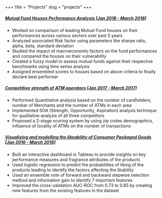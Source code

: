 +++
title = "Projects"
slug = "projects"
+++

##### [Mutual Fund Houses Performance Analysis   [Jan 2018 - March 2018]](link)
* Worked on comparison of leading Mutual Fund houses on their performances across various sectors over past 5 years 
* Analyzed associated Risk factor using parameters like sharpe ratio, alpha, beta, standard deviation 
* Studied the impact of macroeconomic factors on the fund performances and compared the houses on their vulnerability
* Created a fuzzy model to assess mutual funds against their respective benchmarks using time series analysis 
* Assigned ensembled scores to houses based on above criteria to finally declare best performer

##### [Competitive strength of ATM operators		[Jan 2017 - March 2017]](link)
* Performed Quantitative analysis based on the number of cardholders, number of Merchants and the number of ATMs in each area 
* Implemented SOA (Strength, Opportunity, Aspiration) analysis technique for qualitative analysis of all three competitors 
* Proposed a 2-stage scoring system by using zip codes demographics, influence of locality of ATMs on the number of transactions

##### [Visualizing and modelling the likeability of Consumer Packaged Goods		[Jan 2016 - March 2016]](link)
* Built an interactive dashboard in Tableau to provide insights on key performance measures and fragrance attributes of the products 
* Used logistic regression to predict the probabilities of liking of the products leading to identify the factors affecting the likability 
* Used an ensemble vote of forward and backward stepwise selection method and information gain to identify 7 important features 
* Improved the cross-validation AUC-ROC from 0.73 to 0.85 by creating new features from the existing features in the dataset

